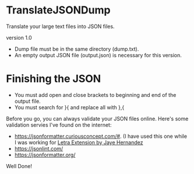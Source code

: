 # TranslateJSONDump
Translate your large text files into JSON files.

version 1.0
- Dump file must be in the same directory (dump.txt).
- An empty output JSON file (output.json) is necessary for this version.

# Finishing the JSON
- You must add open and close brackets to beginning and end of the output file.
- You must search for }{ and replace all with },{

Before you go, you can always validate your JSON files online.
Here's some validation servies I've found on the internet:

- https://jsonformatter.curiousconcept.com/#.  (I have used this one while I was working for [Letra Extension by Jaye Hernandez](https://github.com/jayehernandez/letra-extension)
- https://jsonlint.com/
- https://jsonformatter.org/

Well Done!
